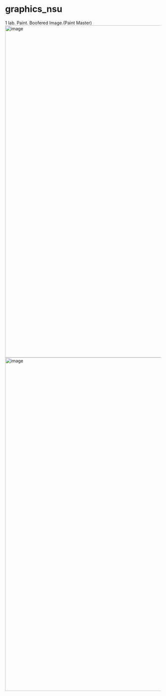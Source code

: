 # graphics_nsu
1 lab. Paint. Boofered Image.(Paint Master)
<img width="1075" alt="image" src="https://user-images.githubusercontent.com/84667703/158527861-4d7b776a-e7d1-4a76-80ae-5fe4865707d0.png">
<img width="1079" alt="image" src="https://user-images.githubusercontent.com/84667703/161751975-b4349d37-921d-49ec-8b78-3c3dd497586f.png">
